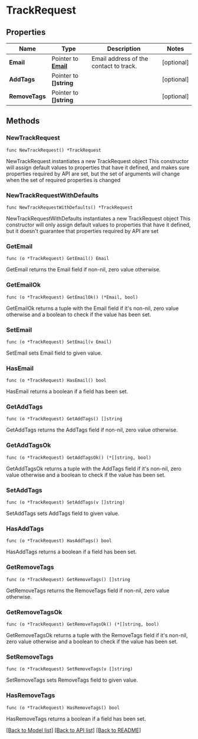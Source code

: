 # TrackRequest

## Properties

Name | Type | Description | Notes
------------ | ------------- | ------------- | -------------
**Email** | Pointer to [**Email**](email.md) | Email address of the contact to track. | [optional] 
**AddTags** | Pointer to **[]string** |  | [optional] 
**RemoveTags** | Pointer to **[]string** |  | [optional] 

## Methods

### NewTrackRequest

`func NewTrackRequest() *TrackRequest`

NewTrackRequest instantiates a new TrackRequest object
This constructor will assign default values to properties that have it defined,
and makes sure properties required by API are set, but the set of arguments
will change when the set of required properties is changed

### NewTrackRequestWithDefaults

`func NewTrackRequestWithDefaults() *TrackRequest`

NewTrackRequestWithDefaults instantiates a new TrackRequest object
This constructor will only assign default values to properties that have it defined,
but it doesn't guarantee that properties required by API are set

### GetEmail

`func (o *TrackRequest) GetEmail() Email`

GetEmail returns the Email field if non-nil, zero value otherwise.

### GetEmailOk

`func (o *TrackRequest) GetEmailOk() (*Email, bool)`

GetEmailOk returns a tuple with the Email field if it's non-nil, zero value otherwise
and a boolean to check if the value has been set.

### SetEmail

`func (o *TrackRequest) SetEmail(v Email)`

SetEmail sets Email field to given value.

### HasEmail

`func (o *TrackRequest) HasEmail() bool`

HasEmail returns a boolean if a field has been set.

### GetAddTags

`func (o *TrackRequest) GetAddTags() []string`

GetAddTags returns the AddTags field if non-nil, zero value otherwise.

### GetAddTagsOk

`func (o *TrackRequest) GetAddTagsOk() (*[]string, bool)`

GetAddTagsOk returns a tuple with the AddTags field if it's non-nil, zero value otherwise
and a boolean to check if the value has been set.

### SetAddTags

`func (o *TrackRequest) SetAddTags(v []string)`

SetAddTags sets AddTags field to given value.

### HasAddTags

`func (o *TrackRequest) HasAddTags() bool`

HasAddTags returns a boolean if a field has been set.

### GetRemoveTags

`func (o *TrackRequest) GetRemoveTags() []string`

GetRemoveTags returns the RemoveTags field if non-nil, zero value otherwise.

### GetRemoveTagsOk

`func (o *TrackRequest) GetRemoveTagsOk() (*[]string, bool)`

GetRemoveTagsOk returns a tuple with the RemoveTags field if it's non-nil, zero value otherwise
and a boolean to check if the value has been set.

### SetRemoveTags

`func (o *TrackRequest) SetRemoveTags(v []string)`

SetRemoveTags sets RemoveTags field to given value.

### HasRemoveTags

`func (o *TrackRequest) HasRemoveTags() bool`

HasRemoveTags returns a boolean if a field has been set.


[[Back to Model list]](../README.md#documentation-for-models) [[Back to API list]](../README.md#documentation-for-api-endpoints) [[Back to README]](../README.md)


